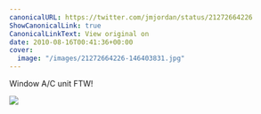 ```yaml
---
canonicalURL: https://twitter.com/jmjordan/status/21272664226
ShowCanonicalLink: true
CanonicalLinkText: View original on
date: 2010-08-16T00:41:36+00:00
cover:
  image: "/images/21272664226-146403831.jpg"
---
```

Window A/C unit FTW!

![](/images/21272664226-146403831.jpg)